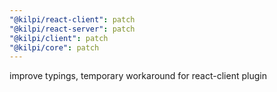 ```yaml
---
"@kilpi/react-client": patch
"@kilpi/react-server": patch
"@kilpi/client": patch
"@kilpi/core": patch
---
```


improve typings, temporary workaround for react-client plugin
